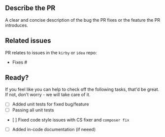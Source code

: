 ## Describe the PR
A clear and concise description of the bug the PR fixes or the feature the PR introduces.

## Related issues
PR relates to issues in the `kirby` or `idea` repo:
- Fixes #

## Ready?
If you feel like you can help to check off the following tasks, that'd be great. If not, don't worry - we will take care of it.
- [ ] Added unit tests for fixed bug/feature
- [ ] Passing all unit tests
- [ ] Fixed code style issues with CS fixer and `composer fix`
- [ ] Added in-code documentation (if neeed)
